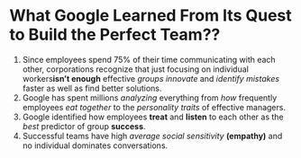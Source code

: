 # What Google Learned From Its Quest to Build the Perfect Team??
1. Since employees spend 75% of their time communicating with each other, corporations recognize that just focusing on individual workers**isn’t enough** effective *groups innovate* and *identify mistakes* faster as well as find better solutions.
2. Google has spent millions *analyzing* everything from *how* frequently employees *eat together* to the *personality traits* of effective managers.
3. Google identified how employees **treat** and **listen** to each other as the *best* predictor of group **success**.
4. Successful teams have high *average social sensitivity* **(empathy)** and no individual dominates conversations.